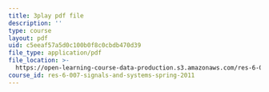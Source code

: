```yaml
---
title: 3play pdf file
description: ''
type: course
layout: pdf
uid: c5eeaf57a5d0c100b0f8c0cbdb470d39
file_type: application/pdf
file_location: >-
  https://open-learning-course-data-production.s3.amazonaws.com/res-6-007-signals-and-systems-spring-2011/c5eeaf57a5d0c100b0f8c0cbdb470d39_D1WF9YKqf3o.pdf
course_id: res-6-007-signals-and-systems-spring-2011
---
```

